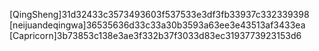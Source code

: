 [QingSheng]31d32433c3573493603f537533e3df3fb33937c332339398
[neijuandeqingwa]36535636d33c33a30b3593a63ee3e43513af3433ea
[Capricorn]3b73853c138e3ae3f332b37f3033d83ec3193773923153d6
